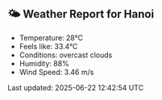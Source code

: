 <!-- WEATHER-START -->
## 🌤 Weather Report for Hanoi

- Temperature: 28°C
- Feels like: 33.4°C
- Conditions: overcast clouds
- Humidity: 88%
- Wind Speed: 3.46 m/s

Last updated: 2025-06-22 12:42:54 UTC
<!-- WEATHER-END -->
